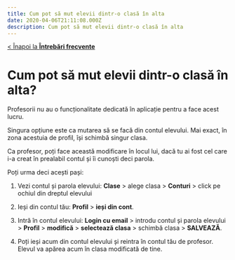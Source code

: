 ```yaml
---
title: Cum pot să mut elevii dintr-o clasă în alta
date: 2020-04-06T21:11:08.000Z
description: Cum pot să mut elevii dintr-o clasă în alta
---
```


[< Înapoi la **Întrebări frecvente**](/intrebari-frecvente/)

# Cum pot să mut elevii dintr-o clasă în alta?

Profesorii nu au o funcționalitate dedicată în aplicație pentru a face acest lucru.

Singura opțiune este ca mutarea să se facă din contul elevului. Mai exact, în zona acestuia de profil, își schimbă singur clasa.

Ca profesor, poți face această modificare în locul lui, dacă tu ai fost cel care i-a creat în prealabil contul și îi cunoști deci parola.

Poți urma deci acești pași:

1. Vezi contul și parola elevului: **Clase** > alege clasa > **Conturi** > click pe ochiul din dreptul elevului

2. Ieși din contul tău: **Profil** > **ieși din cont**.

3. Intră în contul elevului: **Login cu email** > introdu contul și parola elevului > **Profil** > **modifică** > **selectează clasa** > schimbă clasa > **SALVEAZĂ**.

4. Poți ieși acum din contul elevului și reintra în contul tău de profesor. Elevul va apărea acum în clasa modificată de tine.